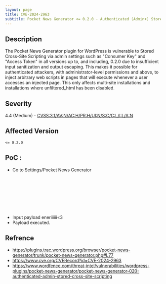 ```yaml
---
layout: page
title: CVE-2024-2963
subtitle: Pocket News Generator <= 0.2.0 - Authenticated (Admin+) Stored Cross-Site Scripting
---
```

## Description
The Pocket News Generator plugin for WordPress is vulnerable to Stored Cross-Site Scripting via admin settings such as "Consumer Key" and "Access Token" in all versions up to, and including, 0.2.0 due to insufficient input sanitization and output escaping. This makes it possible for authenticated attackers, with administrator-level permissions and above, to inject arbitrary web scripts in pages that will execute whenever a user accesses an injected page. This only affects multi-site installations and installations where unfiltered_html has been disabled.

## Severity
 4.4 (Medium) - [CVSS:3.1/AV:N/AC:H/PR:H/UI:N/S:C/C:L/I:L/A:N](https://www.first.org/cvss/calculator/3.1#CVSS:3.1/AV:N/AC:H/PR:H/UI:N/S:C/C:L/I:L/A:N)

## Affected Version
    <= 0.2.0

## PoC :
- Go to Settings/Pocket News Generator
- Input payload eneriiiiii<3<!--><Svg OnLoad=(confirm)(1335+2)-->'> on  Consumer Key &  Access Token
- Payload executed.

## Refrence
- https://plugins.trac.wordpress.org/browser/pocket-news-generator/trunk/pocket-news-generator.php#L77
- https://www.cve.org/CVERecord?id=CVE-2024-2963
- https://www.wordfence.com/threat-intel/vulnerabilities/wordpress-plugins/pocket-news-generator/pocket-news-generator-020-authenticated-admin-stored-cross-site-scripting


